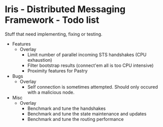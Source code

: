   Iris - Distributed Messaging Framework - Todo list
======================================================

Stuff that need implementing, fixing or testing.

- Features
    - Overlay
        - Limit number of parallel incoming STS handshakes (CPU exhaustion)
        - Filter bootstrap results (connect'em all is too CPU intensive)
        - Proximity features for Pastry
- Bugs
    - Overlay
        - Self connection is sometimes attempted. Should only occured with a malicious node.
- Misc
    - Overlay
        - Benchmark and tune the handshakes
        - Benchmark and tune the state maintenance and updates
        - Benchmark and tune the routing performance

